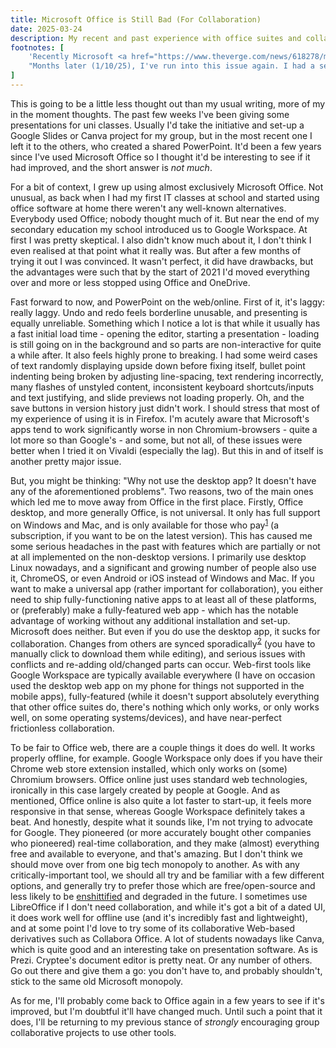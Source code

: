 ```yaml
---
title: Microsoft Office is Still Bad (For Collaboration)
date: 2025-03-24
description: My recent and past experience with office suites and collaboration.
footnotes: [
    'Recently Microsoft <a href="https://www.theverge.com/news/618278/microsoft-office-free-windows-apps-ad-supported-version">started trialing</a> an ad-supported free version of Office desktop in India. However, many features (such as directly working with local files instead of using OneDrive) are artificially disabled, so from what I can tell this seems to be the worst parts of Office desktop and Office web put together into a single product.',
    "Months later (1/10/25), I've run into this issue again. I had a seminar this morning where the lecturer wanted the class to work on a shared doc, but Microsoft Office Desktop was refusing to update on the computer/whiteboard to show the latest changes. I suggested opening it in the web app instead, which worked fine."
]
---
```


This is going to be a little less thought out than my usual writing, more of my in the moment thoughts. The past few weeks I've been giving some presentations for uni classes. Usually I'd take the initiative and set-up a Google Slides or Canva project for my group, but in the most recent one I left it to the others, who created a shared PowerPoint. It'd been a few years since I've used Microsoft Office so I thought it'd be interesting to see if it had improved, and the short answer is *not much*.

For a bit of context, I grew up using almost exclusively Microsoft Office. Not unusual, as back when I had my first IT classes at school and started using office software at home there weren't any well-known alternatives. Everybody used Office; nobody thought much of it. But near the end of my secondary education my school introduced us to Google Workspace. At first I was pretty skeptical. I also didn't know much about it, I don't think I even realised at that point what it really was. But after a few months of trying it out I was convinced. It wasn't perfect, it did have drawbacks, but the advantages were such that by the start of 2021 I'd moved everything over and more or less stopped using Office and OneDrive.

Fast forward to now, and PowerPoint on the web/online. First of it, it's laggy: really laggy. Undo and redo feels borderline unusable, and presenting is equally unreliable. Something which I notice a lot is that while it usually has a fast initial load time - opening the editor, starting a presentation - loading is still going on in the background and so parts are non-interactive for quite a while after. It also feels highly prone to breaking. I had some weird cases of text randomly displaying upside down before fixing itself, bullet point indenting being broken by adjusting line-spacing, text rendering incorrectly, many flashes of unstyled content, inconsistent keyboard shortcuts/inputs and text justifying, and slide previews not loading properly. Oh, and the save buttons in version history just didn't work. I should stress that most of my experience of using it is in Firefox. I'm acutely aware that Microsoft's apps tend to work significantly worse in non Chromium-browsers - quite a lot more so than Google's - and some, but not all, of these issues were better when I tried it on Vivaldi (especially the lag). But this in and of itself is another pretty major issue.

But, you might be thinking: "Why not use the desktop app? It doesn't have any of the aforementioned problems". Two reasons, two of the main ones which led me to move away from Office in the first place. Firstly, Office desktop, and more generally Office, is not universal. It only has full support on Windows and Mac, and is only available for those who pay<sup><a id="n-1" href="#fn-1">1</a></sup> (a subscription, if you want to be on the latest version). This has caused me some serious headaches in the past with features which are partially or not at all implemented on the non-desktop versions. I primarily use desktop Linux nowadays, and a significant and growing number of people also use it, ChromeOS, or even Android or iOS instead of Windows and Mac. If you want to make a universal app (rather important for collaboration), you either need to ship fully-functioning native apps to at least all of these platforms, or (preferably) make a fully-featured web app - which has the notable advantage of working without any additional installation and set-up. Microsoft does neither. But even if you do use the desktop app, it sucks for collaboration. Changes from others are synced sporadically<sup><a id="n-2" href="#fn-2">2</a></sup> (you have to manually click to download them while editing), and serious issues with conflicts and re-adding old/changed parts can occur. Web-first tools like Google Workspace are typically available everywhere (I have on occasion used the desktop web app on my phone for things not supported in the mobile apps), fully-featured (while it doesn't support absolutely everything that other office suites do, there's nothing which only works, or only works well, on some operating systems/devices), and have near-perfect frictionless collaboration.

To be fair to Office web, there are a couple things it does do well. It works properly offline, for example. Google Workspace only does if you have their Chrome web store extension installed, which only works on (some) Chromium browsers. Office online just uses standard web technologies, ironically in this case largely created by people at Google. And as mentioned, Office online is also quite a lot faster to start-up, it feels more responsive in that sense, whereas Google Workspace definitely takes a beat. And honestly, despite what it sounds like, I'm not trying to advocate for Google. They pioneered (or more accurately bought other companies who pioneered) real-time collaboration, and they make (almost) everything free and available to everyone, and that's amazing. But I don't think we should move over from one big tech monopoly to another. As with any critically-important tool, we should all try and be familiar with a few different options, and generally try to prefer those which are free/open-source and less likely to be [enshittified](https://en.wikipedia.org/wiki/Enshittification) and degraded in the future. I sometimes use LibreOffice if I don't need collaboration, and while it's got a bit of a dated UI, it does work well for offline use (and it's incredibly fast and lightweight), and at some point I'd love to try some of its collaborative Web-based derivatives such as Collabora Office. A lot of students nowadays like Canva, which is quite good and an interesting take on presentation software. As is Prezi. Cryptee's document editor is pretty neat. Or any number of others. Go out there and give them a go: you don't have to, and probably shouldn't, stick to the same old Microsoft monopoly.

As for me, I'll probably come back to Office again in a few years to see if it's improved, but I'm doubtful it'll have changed much. Until such a point that it does, I'll be returning to my previous stance of *strongly* encouraging group collaborative projects to use other tools.